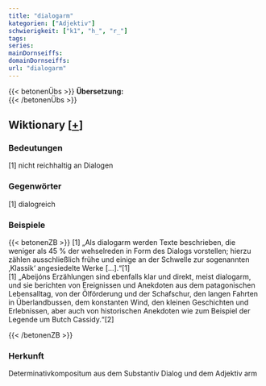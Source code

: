 ```yaml
---
title: "dialogarm"
kategorien: ["Adjektiv"]
schwierigkeit: ["k1", "h_", "r_"]
tags:
series:
mainDornseiffs:
domainDornseiffs:
url: "dialogarm"
---
```


{{< betonenÜbs >}}
**Übersetzung:**  
{{< /betonenÜbs >}}

## Wiktionary [[+](https://de.wiktionary.org/wiki/dialogarm)]

### Bedeutungen
[1] nicht reichhaltig an Dialogen  

### Gegenwörter
[1] dialogreich  

### Beispiele
{{< betonenZB >}}
[1] „Als dialogarm werden Texte beschrieben, die weniger als 45 % der wehselreden in Form des Dialogs vorstellen; hierzu zählen ausschließlich frühe und einige an der Schwelle zur sogenannten ‚Klassik‘ angesiedelte Werke […].“[1]  
[1] „Abeijóns Erzählungen sind ebenfalls klar und direkt, meist dialogarm, und sie berichten von Ereignissen und Anekdoten aus dem patagonischen Lebensalltag, von der Ölförderung und der Schafschur, den langen Fahrten in Überlandbussen, dem konstanten Wind, den kleinen Geschichten und Erlebnissen, aber auch von historischen Anekdoten wie zum Beispiel der Legende um Butch Cassidy.“[2]  

{{< /betonenZB >}}
### Herkunft
Determinativkompositum aus dem Substantiv Dialog und dem Adjektiv arm  


